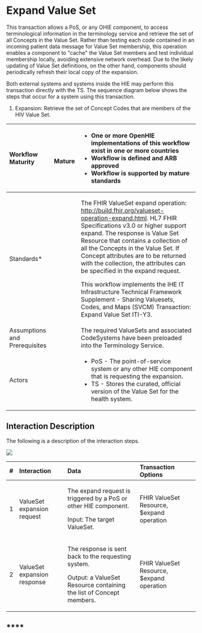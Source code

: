 # Expand Value Set

 This transaction allows a PoS, or any OHIE component, to access terminological information in the terminology service and retrieve the set of all Concepts in the Value Set. Rather than testing each code contained in an incoming patient data message for Value Set membership, this operation enables a component to "cache" the Value Set members and test individual membership locally, avoiding extensive network overhead. Due to the likely updating of Value Set definitions, on the other hand, components should periodically refresh their local copy of the expansion.

Both external systems and systems inside the HIE may perform this transaction directly with the TS.  The sequence diagram below shows the steps that occur for a system using this transaction.   

1. Expansion: Retrieve the set of Concept Codes that are members of the HIV Value Set.

<table>
  <thead>
    <tr>
      <th style="text-align:left">Workflow Maturity</th>
      <th style="text-align:left">
        <p>
          <img src="https://lh5.googleusercontent.com/Vp6XBRGu-U_Dmd5EKNpCZvEEum0CxOcHOj9NgHh8UMMNLMlXHmLcUE_YWueDRr4uqWLzpPfzSBLJ2k33XQIelLypjQ4wyrD17-t33GtLa8fFxW9AYDvXhiJmBl4VaLgKDg"
          alt/>
        </p>
        <p><b>    Mature</b>
        </p>
      </th>
      <th style="text-align:left">
        <p></p>
        <ul>
          <li><b>One or more OpenHIE implementations of this workflow exist  in one or more countries</b>
          </li>
          <li><b>Workflow is defined and ARB approved</b>
          </li>
          <li><b>Workflow is supported by mature standards</b>
          </li>
        </ul>
      </th>
    </tr>
  </thead>
  <tbody>
    <tr>
      <td style="text-align:left">Standards*</td>
      <td style="text-align:left"></td>
      <td style="text-align:left">
        <p>The FHIR ValueSet expand operation: <a href="http://build.fhir.org/valueset-operation-expand.html">http://build.fhir.org/valueset-operation-expand.html</a>.
          HL7 FHIR Specifications v3.0 or higher support expand. The response is
          Value Set Resource that contains a collection of all the Concepts in the
          Value Set. If Concept attributes are to be returned with the collection,
          the attributes can be specified in the expand request.</p>
        <p>This workflow implements the IHE IT Infrastructure Technical Framework
          Supplement - Sharing Valuesets, Codes, and Maps (SVCM) Transaction: Expand
          Value Set ITI-Y3.</p>
      </td>
    </tr>
    <tr>
      <td style="text-align:left">Assumptions and Prerequisites</td>
      <td style="text-align:left"></td>
      <td style="text-align:left">The required ValueSets and associated CodeSystems have been preloaded
        into the Terminology Service.</td>
    </tr>
    <tr>
      <td style="text-align:left">Actors</td>
      <td style="text-align:left"></td>
      <td style="text-align:left">
        <p></p>
        <ul>
          <li>PoS - The point-of-service system or any other HIE component that is requesting
            the expansion.</li>
          <li>TS - Stores the curated, official version of the Value Set for the health
            system.</li>
        </ul>
      </td>
    </tr>
  </tbody>
</table>

## Interaction Description 

The following is a description of the interaction steps. 

![](https://lh6.googleusercontent.com/tzzPlEZXJf_0yFSnLH8UKDEBsMSHT7ga4d4dBhMz5D01i1SVUHyjiwmsBkDabqtJG5C1tj7A4AUH1F3oQEYWRIAi1KKNtptfpkTGZJbY7f4wUBOY4T8Ik897x--PciLPEw)

<table>
  <thead>
    <tr>
      <th style="text-align:left">#</th>
      <th style="text-align:left">Interaction</th>
      <th style="text-align:left">Data</th>
      <th style="text-align:left">Transaction Options</th>
    </tr>
  </thead>
  <tbody>
    <tr>
      <td style="text-align:left">1</td>
      <td style="text-align:left">ValueSet expansion request</td>
      <td style="text-align:left">
        <p>The expand request is triggered by a PoS or other HIE component.</p>
        <p>Input: The target ValueSet.</p>
      </td>
      <td style="text-align:left">FHIR ValueSet Resource, $expand operation</td>
    </tr>
    <tr>
      <td style="text-align:left">2</td>
      <td style="text-align:left">ValueSet expansion response</td>
      <td style="text-align:left">
        <p>The response is sent back to the requesting system.</p>
        <p>Output: a ValueSet Resource containing the list of Concept members.</p>
      </td>
      <td style="text-align:left">FHIR ValueSet Resource, $expand operation</td>
    </tr>
  </tbody>
</table>

## \*\*\*\*

